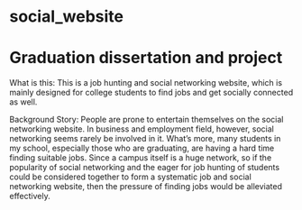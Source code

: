 # social_website
# Graduation dissertation and project

What is this:
This is a job hunting and social networking website, which is mainly designed for college students to find jobs and get socially connected as well.

Background Story:
People are prone to entertain themselves on the social networking website. In business and employment field, however, social networking seems rarely be involved in it. What’s more, many students in my school, especially those who are graduating, are having a hard time finding suitable jobs. Since a campus itself is a huge network, so if the popularity of social networking and the eager for job hunting of students could be considered together to form a systematic job and social networking website, then the pressure of finding jobs would be alleviated effectively. 	

